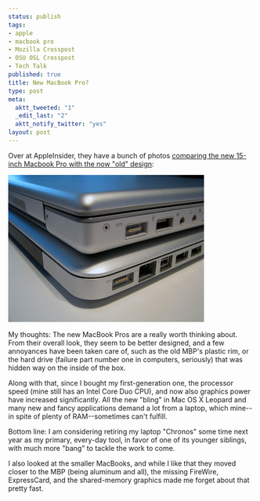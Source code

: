 ```yaml
--- 
status: publish
tags: 
- apple
- macbook pro
- Mozilla Crosspost
- OSU OSL Crosspost
- Tech Talk
published: true
title: New MacBook Pro?
type: post
meta: 
  aktt_tweeted: "1"
  _edit_last: "2"
  aktt_notify_twitter: "yes"
layout: post
---
```

Over at AppleInsider, they have a bunch of photos <a href="http://www.appleinsider.com/articles/08/10/16/high_quality_unboxing_photos_late_2008_15_macbook_pro.html">comparing the new 15-inch Macbook Pro with the now "old" design</a>:

<a href="http://www.appleinsider.com/articles/08/10/16/high_quality_unboxing_photos_late_2008_15_macbook_pro.html"><img src="/media/wp/2008/10/new-macbookpro-appleinsider.jpg" alt="" title="New MacBook Pro (Photo: Appleinsider)" width="400" height="300" class="alignnone size-full wp-image-1713" /></a>

My thoughts: The new MacBook Pros are a really worth thinking about. From their overall look, they seem to be better designed, and a few annoyances have been taken care of, such as the old MBP's plastic rim, or the hard drive (failure part number one in computers, seriously) that was hidden way on the inside of the box.

Along with that, since I bought my first-generation one, the processor speed (mine still has an Intel Core Duo CPU), and now also graphics power have increased significantly. All the new "bling" in Mac OS&nbsp;X Leopard and many new and fancy applications demand a lot from a laptop, which mine--in spite of plenty of RAM--sometimes can't fulfill.

Bottom line: I am considering retiring my laptop "Chronos" some time next year as my primary, every-day tool, in favor of one of its younger siblings, with much more "bang" to tackle the work to come.

I also looked at the smaller MacBooks, and while I like that they moved closer to the MBP (being aluminum and all), the missing FireWire, ExpressCard, and the shared-memory graphics made me forget about that pretty fast.
